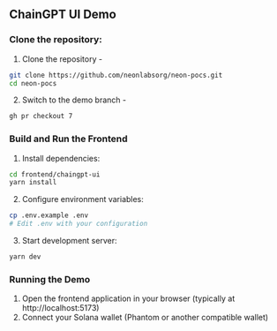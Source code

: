## ChainGPT UI Demo

### Clone the repository:

1. Clone the repository -

```sh
git clone https://github.com/neonlabsorg/neon-pocs.git
cd neon-pocs
```

2. Switch to the demo branch -

```sh
gh pr checkout 7
```

### Build and Run the Frontend

1. Install dependencies:

```bash
cd frontend/chaingpt-ui
yarn install
```

2. Configure environment variables:

```sh
cp .env.example .env
# Edit .env with your configuration
```

3. Start development server:

```bash
yarn dev
```

### Running the Demo

1. Open the frontend application in your browser (typically at http://localhost:5173)
2. Connect your Solana wallet (Phantom or another compatible wallet)
